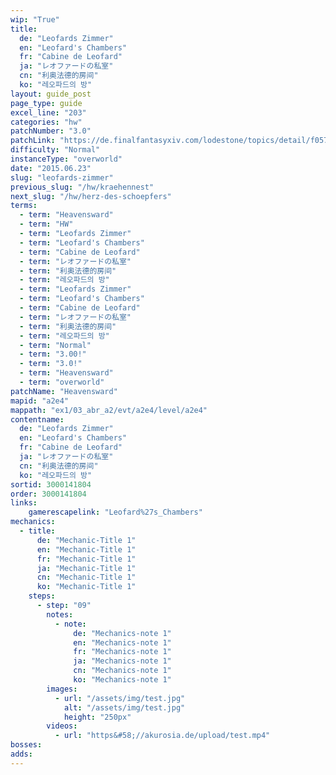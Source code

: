 ```yaml
---
wip: "True"
title:
  de: "Leofards Zimmer"
  en: "Leofard's Chambers"
  fr: "Cabine de Leofard"
  ja: "レオファードの私室"
  cn: "利奥法德的房间"
  ko: "레오파드의 방"
layout: guide_post
page_type: guide
excel_line: "203"
categories: "hw"
patchNumber: "3.0"
patchLink: "https://de.finalfantasyxiv.com/lodestone/topics/detail/f0575b82a639492e5a70e34d823d77bddcb7f686"
difficulty: "Normal"
instanceType: "overworld"
date: "2015.06.23"
slug: "leofards-zimmer"
previous_slug: "/hw/kraehennest"
next_slug: "/hw/herz-des-schoepfers"
terms:
  - term: "Heavensward"
  - term: "HW"
  - term: "Leofards Zimmer"
  - term: "Leofard's Chambers"
  - term: "Cabine de Leofard"
  - term: "レオファードの私室"
  - term: "利奥法德的房间"
  - term: "레오파드의 방"
  - term: "Leofards Zimmer"
  - term: "Leofard's Chambers"
  - term: "Cabine de Leofard"
  - term: "レオファードの私室"
  - term: "利奥法德的房间"
  - term: "레오파드의 방"
  - term: "Normal"
  - term: "3.00!"
  - term: "3.0!"
  - term: "Heavensward"
  - term: "overworld"
patchName: "Heavensward"
mapid: "a2e4"
mappath: "ex1/03_abr_a2/evt/a2e4/level/a2e4"
contentname:
  de: "Leofards Zimmer"
  en: "Leofard's Chambers"
  fr: "Cabine de Leofard"
  ja: "レオファードの私室"
  cn: "利奥法德的房间"
  ko: "레오파드의 방"
sortid: 3000141804
order: 3000141804
links:
    gamerescapelink: "Leofard%27s_Chambers"
mechanics:
  - title:
      de: "Mechanic-Title 1"
      en: "Mechanic-Title 1"
      fr: "Mechanic-Title 1"
      ja: "Mechanic-Title 1"
      cn: "Mechanic-Title 1"
      ko: "Mechanic-Title 1"
    steps:
      - step: "09"
        notes:
          - note:
              de: "Mechanics-note 1"
              en: "Mechanics-note 1"
              fr: "Mechanics-note 1"
              ja: "Mechanics-note 1"
              cn: "Mechanics-note 1"
              ko: "Mechanics-note 1"
        images:
          - url: "/assets/img/test.jpg"
            alt: "/assets/img/test.jpg"
            height: "250px"
        videos:
          - url: "https&#58;//akurosia.de/upload/test.mp4"
bosses:
adds:
---
```

